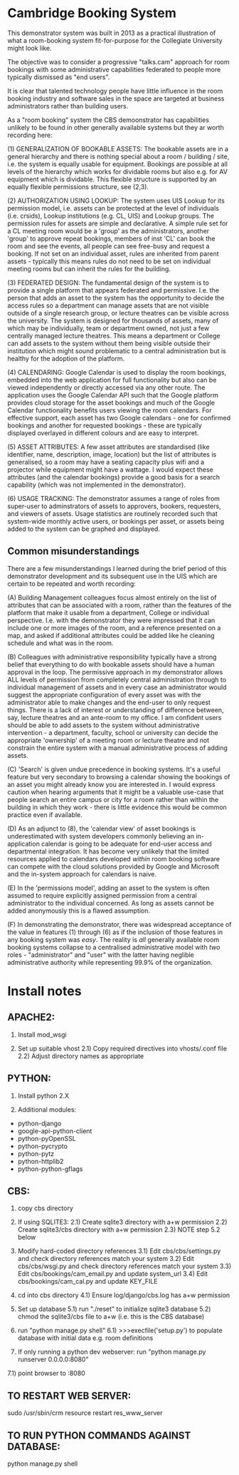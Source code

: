 # Cambridge Booking System

This demonstrator system was built in 2013 as a practical illustration of what a room-booking system 
fit-for-purpose for the Collegiate University might look like. 

The objective was to consider a progressive "talks.cam" approach for room bookings with some
administrative capabilities federated to people more typically dismissed as "end users".

It is clear that talented technology people have little influence in the room booking industry and 
software sales in the space are targeted at business administrators rather than building users.

As a "room booking" system the CBS demoonstrator has capabilities unlikely
to be found in other generally available systems but they ar worth recording here:

(1) GENERALIZATION OF BOOKABLE ASSETS: The bookable assets are in a general hierarchy and there is nothing special about a 
room / building / site, i.e. the system is equally usable for equipment. Bookings are possible at all 
levels of the hierarchy which works for dividable rooms but also e.g. for AV equipment which is dividable. 
This flexible structure is supported by an equally flexible permissions structure, see (2,3).

(2) AUTHORIZATION USING LOOKUP: The system uses UIS Lookup for its permission model, i.e. assets can be protected
at the level of individuals (i.e. crsids), Lookup institutions (e.g. CL, UIS) and Lookup groups. The 
permission rules for assets are simple and declarative. A simple rule set for a CL meeting room would be 
a 'group' as the administrators, another 'group' to approve repeat bookings, members of inst 'CL' can book 
the room and see the events, all people can see free-busy and request a booking. If not set on an 
individual asset, rules are inherited from parent assets - typically this means rules do not need to be set
on individual meeting rooms but can inherit the rules for the building.

(3) FEDERATED DESIGN: The fundamental design of the system is to provide a single platform that appears 
federated and permissive. I.e. the person that adds an asset to the system has the opportunity to decide 
the access rules so a department can manage assets that are not visible outside of a single research group,
or lecture theatres can be visible across the university. The system is designed for thousands of assets, 
many of which may be individually, team or department owned, not just a few centrally managed lecture theatres. 
This means a department or College can add assets to the system without them being visible outside their 
institution which might sound problematic to a central administration but is healthy for the adoption of 
the platform.

(4) CALENDARING: Google Calendar is used to display the room bookings, embedded into the web application 
for full functionality but also can be viewed independently or directly accessed via any other route. 
The application uses the Google Calendar API such that the Google platform provides cloud storage for 
the asset bookings and much of the Google Calendar functionality benefits users viewing the room calendars. 
For effective support, each asset has two Google calendars - one for confirmed bookings and another for 
requested bookings - these are typically displayed overlayed in different colours and are easy to interpret.

(5) ASSET ATTRIBUTES: A few asset attributes are standardised (like identifier, name, description, image, 
location) but the list of attributes is generalised, so a room may have a seating capacity plus wifi and
a projector while equipment might have a wattage. I would expect these attributes (and the calendar bookings) 
provide a good basis for a search capability (which was not implemented in the demonstrator).

(6) USAGE TRACKING: The demonstrator assumes a range of roles from super-user to adminstrators of assets to
approvers, bookers, requesters, and viewers of assets. Usage statistics are routinely recorded such that 
system-wide monthly active users, or bookings per asset, or assets being added to the system can be graphed
and displayed.

## Common misunderstandings

There are a few misunderstandings I learned during the brief period of this demonstrator development
and its subsequent use in the UIS which are certain to be repeated and worth recording:

(A) Building Management colleagues focus almost entirely on the list of attributes that can be associated 
with a room, rather than the features of the platform that make it usable from a department, College or 
individual perspective. I.e. with the demonstrator they were impressed that it can include one or more images 
of the room, and a reference presented on a map, and asked if additional attributes could be added like 
he cleaning schedule and what was in the room.

(B) Colleagues with administrative responsibility typically have a strong belief that everything to do 
with bookable assets should have a human approval in the loop. The permissive approach in my demonstrator 
allows ALL levels of permission from completely central administration through to individual management of 
assets and in every case an administrator would suggest the appropriate configuration of every asset was 
with the administrator able to make changes and the end-user to only request things. There is a lack of interest 
or understanding of difference between, say, lecture theatres and an ante-room to my office. I am confident 
users should be able to add assets to the system without administrative intervention - a department, faculty, 
school or university can decide the appropriate 'ownership' of a meeting room or lecture theatre and not 
constrain the entire system with a manual administrative process of adding assets.

(C) 'Search' is given undue precedence in booking systems. It's a useful feature but very secondary to 
browsing a calendar showing the bookings of an asset you might already know you are interested in. I would 
express caution when hearing arguments that it might be a valuable use-case that people search an entire 
campus or city for a room rather than within the building in which they work - there is little evidence this 
would be common practice even if available.

(D) As an adjunct to (8), the 'calendar view' of asset bookings is underestimated with system developers 
commonly believing an in-application calendar is going to be adequate for end-user access and departmental 
integration. It has become very unlikely that the limited resources applied to calendars developed *within* 
room booking software can compete with the cloud solutions provided by Google and Microsoft and the in-system 
approach for calendars is naive.

(E) In the 'permissions model', adding an asset to the system is often assumed to require explicitly assigned 
permission from a central administrator to the individual concerned. As long as assets cannot be added 
anonymously this is a flawed assumption.

(F) In demonstrating the demonstrator, there was widespread acceptance of the value in features (1) through (6) 
as if the inclusion of those features in any booking system was *easy*. The reality is *all* generally available 
room booking systems collapse to a centralised administrative model with *two* roles - "administrator" 
and "user" with the latter having neglible administrative authority while representing 99.9% of the organization.

# Install notes

## APACHE2:

1) Install mod_wsgi

2) Set up suitable vhost
2.1) Copy required directives into vhosts/<hostmame>.conf file
2.2) Adjust directory names as appropriate

## PYTHON:

1) Install python 2.X

2) Additional modules:
* python-django
* google-api-python-client
* python-pyOpenSSL
* python-pycrypto
* python-pytz
* python-httplib2
* python-python-gflags


## CBS:

1) copy cbs directory

2) If using SQLITE3:
2.1) Create sqlite3 directory with a+w permission
2.2) Create sqlite3/cbs directory with a+w permission
2.3) NOTE step 5.2 below

3) Modify hard-coded directory references
3.1) Edit cbs/cbs/settings.py and check directory references match your system
3.2) Edit cbs/cbs/wsgi.py and check directory references match your system
3.3) Edit cbs/bookings/cam_email.py and update system_url
3.4) Edit cbs/bookings/cam_cal.py and update KEY_FILE
4) cd into cbs directory
4.1) Ensure log/django/cbs.log has a+w permission

5) Set up database
5.1) run "./reset" to initialize sqlite3 database
5.2) chmod the sqlite3/cbs file to a+w (i.e. this is the CBS database)

6) run "python manage.py shell"
6.1) >>>execfile('setup.py') to populate database with initial data e.g. room definitions

7) If only running a python dev webserver: run "python manage.py runserver 0.0.0.0:8080"

7.1) point browser to <hostname>:8080

## TO RESTART WEB SERVER:

sudo /usr/sbin/crm resource restart res_www_server

## TO RUN PYTHON COMMANDS AGAINST DATABASE:

python manage.py shell
